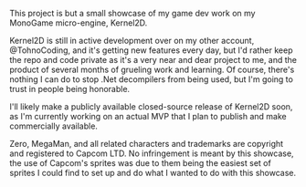 This project is but a small showcase of my game dev work on my MonoGame micro-engine, Kernel2D.

Kernel2D is still in active development over on my other account, @TohnoCoding, and it's getting new features every day, but I'd rather keep the repo and code private as it's a very near and dear project to me, and the product of several months of grueling work and learning. Of course, there's nothing I can do to stop .Net decompilers from being used, but I'm going to trust in people being honorable.

I'll likely make a publicly available closed-source release of Kernel2D soon, as I'm currently working on an actual MVP that I plan to publish and make commercially available.

Zero, MegaMan, and all related characters and trademarks are copyright and registered to Capcom LTD. No infringement is meant by this showcase, the use of Capcom's sprites was due to them being the easiest set of sprites I could find to set up and do what I wanted to do with this showcase.
